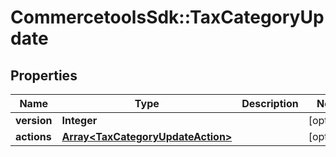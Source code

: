# CommercetoolsSdk::TaxCategoryUpdate

## Properties
Name | Type | Description | Notes
------------ | ------------- | ------------- | -------------
**version** | **Integer** |  | [optional] 
**actions** | [**Array&lt;TaxCategoryUpdateAction&gt;**](TaxCategoryUpdateAction.md) |  | [optional] 

